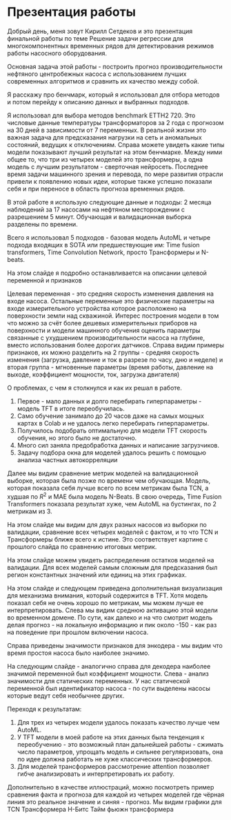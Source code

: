# Презентация работы

Добрый день, меня зовут Кирилл Сетдеков и это презентация финальной работы по теме Решение задачи регрессии для многокомпонентных временных рядов для детектирования режимов работы насосного оборудования.

Основная задача этой работы - построить прогноз производительности нефтяного центробежных насоса с использованием лучших современных алгоритмов и сравнить их качество между собой.

Я расскажу про бенчмарк, который я использовал для отбора методов и потом перейду к описанию данных и выбранных подходов.

Я использовал для выбора методов benchmark ETTH2 720. Это числовые данные температуры трансформаторов за 2 года с прогнозом на 30 дней в зависимости от 7  переменных. В реальной жизни это важная задача для предсказания нагрузки на сеть и аномальных состояний, ведущих к отключениям. Справа можете увидеть какие типы модели показывают лучший результат на этом бенчмарке. Между ними общее то, что три из четырех моделей это трансформеры, а одна модель с лучшим результатом - сверточная нейросеть. Последнее время задачи машинного зрения и перевода, по мере развития отрасли привели к появлению новых идеи, которые также успешно показали себя и при переносе в область прогноза временных рядов.

В этой работе я использую следующие данные и подходы: 2 месяца наблюдений за 17 насосами на нефтяном месторождении с разрешением 5 минут. Обучающая и валидационная выборка разделены по времени.

Всего я использовал 5 подходов - базовая модель AutoML и четыре подхода входящих в SOTA или предшествующие им: Time fusion transformers, Time Convolution Network, просто Трансформеры и N-beats.

На этом слайде я подробно останавливается на описании целевой переменной и признаков

Целевая переменная - это средняя скорость изменения давления на входе насоса.
Остальные переменные это физические параметры на входе измерительного устройства которое расположено на поверхности земли над скважиной. Интерес построения модели в том что можно за счёт более дешевых измерительных приборов на поверхности и модели машинного обучения оценить параметры связанные с ухудшением производительности насоса на глубине, вместо использования более дорогих датчиков.
Справа видим примеры признаков, их можно разделить на 2 группы - средняя скорость изменения (загрузка, давление и ток в разрезе по часу, дню и неделе) и вторая группа - мгновенные параметры (время работы, давление на выходе, коэффициент мощности, ток, загрузка двигателя)

О проблемах, с чем я столкнулся и как их решал в работе.

1. Первое - мало данных и долго перебирать гиперпараметры - модель TFT в итоге переобучилась.
2. Само обучение занимало до 20 часов даже на самых мощных картах в Colab и не удалось легко перебирать гиперпараметры.
3. Получилось подобрать оптимальную для модели TFT скорость обучения, но этого было не достаточно.
4. Много сил заняла предобработка данных и написание загрузчиков.
5. Задачу подбора окна для моделей удалось решить с помощью анализа частных автокорреляции

Далее мы видим сравнение метрик моделей на валидационной выборке, которая была позже по времени чем обучающая. Модель, которая показала себя лучше всего по всем метрикам была TCN, а худшая по $R^2$ и MAE была модель N-Beats.
В свою очередь, Time Fusion Transformers показала результат хуже, чем AutoML на бустингах, по 2 метрикам из 3.

На этом слайде мы видим для двух разных насосов из выборки по валидации, сравнение всех четырех моделей с фактом, и то что TCN и Трансформеры ближе всего к истине. Это соответствует картине с прошлого слайда по сравнению итоговых метрик.

На этом слайде можем увидеть распределения остатков моделей на валидации. Для всех моделей самым сложным для предсказания был регион константных значений или единиц на этих графиках.

На этом слайде и следующем приведена дополнительная визуализация для механизма внимания, который содержится в TFT. Хотя модель показал себя не очень хорошо по метрикам, мы можем лучше ее интерпретировать. Слева мы видим среднюю активацию этой модели во временном домене. По сути, как далеко и на что смотрит модель делая прогноз - на локальную информацию и пик около -150 - как раз на поведение при прошлом включении насоса.

Справа приведены значимости признаков для энкодера - мы видим что время простоя насоса было наиболее значимо.

На следующим слайде - аналогично справа для декодера наиболее значимой переменной был коэффициент мощности. Слева - анализ значимости для статических переменных. У нас статической переменной был идентификатор насоса - по сути выделены насосы которые ведут себя необычнее других.

Переходя к результатам:

1. Для  трех из четырех модели удалось показать качество лучше чем AutoML.
2. У TFT модели в моей работе на этих данных была тенденция к переобучению - это возможный план дальнейшей работы - сжимать число параметров, упрощать модель и сильнее регуляризовать, она по идее должна работать не хуже классических трансформеров.
3. Для моделей трансформеров рассмотрение attention позволяет гибче анализировать и интерпретировать их работу.

Дополнительно в качестве иллюстраций, можно посмотреть пример сравнения  факта и прогноза для каждой из четырех моделей где чёрная линия это реальное значение и синяя - прогноз.
Мы видим графики для
TCN
Трансформера
Н-Битс
Тайм фьюжн трансформера
